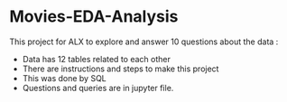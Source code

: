 # Movies-EDA-Analysis

This project for ALX to explore and answer 10 questions about the data :
- Data has 12 tables related to each other
- There are instructions and steps to make this project
- This was done by SQL
- Questions and queries are in jupyter file.
